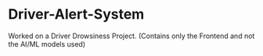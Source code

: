 # Driver-Alert-System
Worked on a Driver Drowsiness Project. (Contains only the Frontend and not the AI/ML models used)

